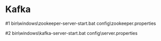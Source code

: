 # Kafka

#1
bin\windows\zookeeper-server-start.bat config\zookeeper.properties

#2
bin\windows\kafka-server-start.bat config\server.properties
